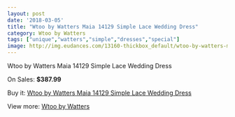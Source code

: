 ```yaml
---
layout: post
date: '2018-03-05'
title: "Wtoo by Watters Maia 14129 Simple Lace Wedding Dress"
category: Wtoo by Watters
tags: ["unique","watters","simple","dresses","special"]
image: http://img.eudances.com/13160-thickbox_default/wtoo-by-watters-maia-14129-simple-lace-wedding-dress.jpg
---
```

Wtoo by Watters Maia 14129 Simple Lace Wedding Dress

On Sales: **$387.99**
<a href="https://www.eudances.com/en/wtoo-by-watters/3988-wtoo-by-watters-maia-14129-simple-lace-wedding-dress.html"><amp-img layout="responsive" width="600" height="600" src="//img.eudances.com/13160-thickbox_default/wtoo-by-watters-maia-14129-simple-lace-wedding-dress.jpg" alt="Wtoo by Watters Maia 14129 Simple Lace Wedding Dress 0" /></a>
<a href="https://www.eudances.com/en/wtoo-by-watters/3988-wtoo-by-watters-maia-14129-simple-lace-wedding-dress.html"><amp-img layout="responsive" width="600" height="600" src="//img.eudances.com/13164-thickbox_default/wtoo-by-watters-maia-14129-simple-lace-wedding-dress.jpg" alt="Wtoo by Watters Maia 14129 Simple Lace Wedding Dress 1" /></a>
<a href="https://www.eudances.com/en/wtoo-by-watters/3988-wtoo-by-watters-maia-14129-simple-lace-wedding-dress.html"><amp-img layout="responsive" width="600" height="600" src="//img.eudances.com/13163-thickbox_default/wtoo-by-watters-maia-14129-simple-lace-wedding-dress.jpg" alt="Wtoo by Watters Maia 14129 Simple Lace Wedding Dress 2" /></a>
<a href="https://www.eudances.com/en/wtoo-by-watters/3988-wtoo-by-watters-maia-14129-simple-lace-wedding-dress.html"><amp-img layout="responsive" width="600" height="600" src="//img.eudances.com/13162-thickbox_default/wtoo-by-watters-maia-14129-simple-lace-wedding-dress.jpg" alt="Wtoo by Watters Maia 14129 Simple Lace Wedding Dress 3" /></a>
<a href="https://www.eudances.com/en/wtoo-by-watters/3988-wtoo-by-watters-maia-14129-simple-lace-wedding-dress.html"><amp-img layout="responsive" width="600" height="600" src="//img.eudances.com/13161-thickbox_default/wtoo-by-watters-maia-14129-simple-lace-wedding-dress.jpg" alt="Wtoo by Watters Maia 14129 Simple Lace Wedding Dress 4" /></a>

Buy it: [Wtoo by Watters Maia 14129 Simple Lace Wedding Dress](https://www.eudances.com/en/wtoo-by-watters/3988-wtoo-by-watters-maia-14129-simple-lace-wedding-dress.html "Wtoo by Watters Maia 14129 Simple Lace Wedding Dress")

View more: [Wtoo by Watters](https://www.eudances.com/en/49-wtoo-by-watters "Wtoo by Watters")
